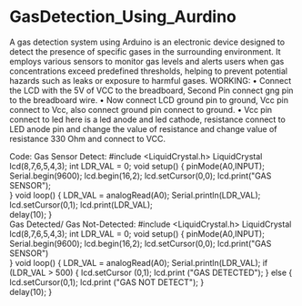 # GasDetection_Using_Aurdino
A gas detection system using Arduino is an electronic device designed to detect the presence of specific gases in the surrounding environment. It employs various sensors to monitor gas levels and alerts users when gas concentrations exceed predefined thresholds, helping to prevent potential hazards such as leaks or exposure to harmful gases.
WORKING:
•	Connect the LCD with the 5V of VCC to the breadboard, Second Pin connect gng pin to the breadboard wire.
•	Now connect LCD ground pin to ground, Vcc pin connect to Vcc, also connect ground pin connect to ground.
•	Vcc pin connect to led here is a led anode and led cathode, resistance connect to LED anode pin and change the value of resistance and change value of resistance 330 Ohm and connect to VCC.


Code:
Gas Sensor Detect: 
#include <LiquidCrystal.h> 
LiquidCrystal lcd(8,7,6,5,4,3); 
int LDR_VAL = 0; 
void setup() 
{ 
 pinMode(A0,INPUT); 
 Serial.begin(9600); 
 lcd.begin(16,2); 
 lcd.setCursor(0,0); 
 lcd.print("GAS SENSOR");  
} 
void loop() 
{ 
 LDR_VAL = analogRead(A0); 
 Serial.println(LDR_VAL);  
 lcd.setCursor(0,1);
 lcd.print(LDR_VAL);  
 delay(10); 
}  
Gas Detected/ Gas Not-Detected: 
#include <LiquidCrystal.h> 
LiquidCrystal lcd(8,7,6,5,4,3); 
int LDR_VAL = 0; 
void setup() 
{ 
pinMode(A0,INPUT); 
Serial.begin(9600); 
lcd.begin(16,2); 
lcd.setCursor(0,0); 
lcd.print("GAS SENSOR")  
} 
void loop() 
{ 
 LDR_VAL = analogRead(A0);  Serial.println(LDR_VAL); 
 if (LDR_VAL > 500) 
 { 
 lcd.setCursor (0,1); 
 lcd.print ("GAS DETECTED");  } 
 else 
 { 
 lcd.setCursor(0,1); 
 lcd.print ("GAS NOT DETECT");  }  
 delay(10);
} 



